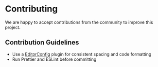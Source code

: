 # Contributing

We are happy to accept contributions from the community to improve this project.

## Contribution Guidelines

- Use a [EditorConfig](https://editorconfig.org) plugin for consistent spacing and code formatting
- Run Prettier and ESLint before committing
